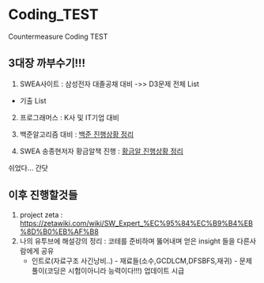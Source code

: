 # Coding_TEST
Countermeasure Coding TEST


## 3대장 까부수기!!!

1. SWEA사이트 : 삼성전자 대졸공채 대비 ->> D3문제 전체 List
 - 기출 List

2. 프로그래머스 : K사 및 IT기업 대비

3. 백준알고리즘 대비 : [백준 진행상황 정리](https://github.com/d-h-k/Coding_TEST/blob/master/BEAK/Readme_BEAKJ.md)

4. SWEA 송종현저자 황금알책 진행 : [황금알 진행상황 정리]()

쉬었다...
간닷
## 이후 진행할것들
 1. project zeta : https://zetawiki.com/wiki/SW_Expert_%EC%95%84%EC%B9%B4%EB%8D%B0%EB%AF%B8
 2. 나의 유투브에 해설강의 정리 : 코테를 준비하며 뚫어내며 얻은 insight 들을 다른사람에게 공유
      - 인트로(자료구조 사긴낭비..) - 재료들(소수,GCDLCM,DFSBFS,재귀) - 문제풀이(코딩은 시험이아니라 능력이다!!!)
업데이트 시급
